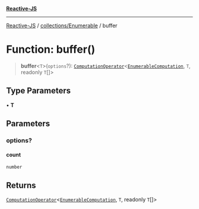 [**Reactive-JS**](../../../README.md)

***

[Reactive-JS](../../../README.md) / [collections/Enumerable](../README.md) / buffer

# Function: buffer()

> **buffer**\<`T`\>(`options`?): [`ComputationOperator`](../../../computations/type-aliases/ComputationOperator.md)\<[`EnumerableComputation`](../interfaces/EnumerableComputation.md), `T`, readonly `T`[]\>

## Type Parameters

• **T**

## Parameters

### options?

#### count

`number`

## Returns

[`ComputationOperator`](../../../computations/type-aliases/ComputationOperator.md)\<[`EnumerableComputation`](../interfaces/EnumerableComputation.md), `T`, readonly `T`[]\>

